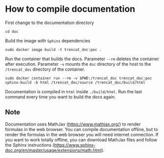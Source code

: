 # How to compile documentation

First change to the documentation directory

    cd doc

Build the image with `Sphinx` dependencies

    sudo docker image build -t trencat_doc:poc .

Run the container that builds the docs. Parameter `--rm` deletes the container after execution. Parameter `-v` mounts the `doc` directory of the host to the `/trencat_doc` directory of the container.

    sudo docker container run --rm -v $PWD:/trencat_doc trencat_doc:poc sphinx-build -b html /trencat_doc/source /trencat_doc/build/html

Documentation is compiled in `html` inside `./build/html`. Run the last command every time you want to build the docs again.

## Note

Documentation uses MathJax (<https://www.mathjax.org/>) to render formulas in the web browser. You can compile documentation offline, but to render the formulas in the web browser you will need internet connection. If you want to work totally offline, you can download MathJax files and follow the Sphinx instructions (https://www.sphinx-doc.org/en/master/usage/extensions/math.html).
